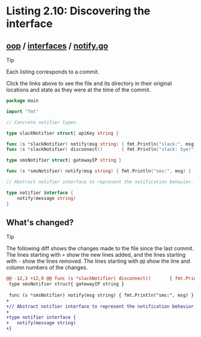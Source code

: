 # Listing 2.10: Discovering the interface

## [oop](https://github.com/inancgumus/gobyexample/blob/ab0b9afb327d049c9224df2430b7ae278f13e303/oop) / [interfaces](https://github.com/inancgumus/gobyexample/blob/ab0b9afb327d049c9224df2430b7ae278f13e303/oop/interfaces) / [notify.go](https://github.com/inancgumus/gobyexample/blob/ab0b9afb327d049c9224df2430b7ae278f13e303/oop/interfaces/notify.go)

> [!TIP]
> Each listing corresponds to a commit.
>
> Click the links above to see the file and its directory in their original locations and state as they were at the time of the commit.

```go
package main

import "fmt"

// Concrete notifier types.

type slackNotifier struct{ apiKey string }

func (s *slackNotifier) notify(msg string) { fmt.Println("slack:", msg) }
func (s *slackNotifier) disconnect()       { fmt.Println("slack: bye!") }

type smsNotifier struct{ gatewayIP string }

func (s *smsNotifier) notify(msg string) { fmt.Println("sms:", msg) }

// Abstract notifier interface to represent the notification behavior.

type notifier interface {
	notify(message string)
}
```

## What's changed?

> [!TIP]
> The following diff shows the changes made to the file since the last commit.
> The lines starting with `+` show the new lines added, and the lines starting with `-` show the lines removed.
> The lines starting with `@@` show the line and column numbers of the changes.

```diff
@@ -12,3 +12,9 @@ func (s *slackNotifier) disconnect()       { fmt.Println("slack: bye!") }
 type smsNotifier struct{ gatewayIP string }
 
 func (s *smsNotifier) notify(msg string) { fmt.Println("sms:", msg) }
+
+// Abstract notifier interface to represent the notification behavior.
+
+type notifier interface {
+	notify(message string)
+}
```

